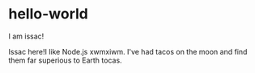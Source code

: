 # hello-world

I am issac!

Issac here!I like Node.js xwmxiwm.
I've had tacos on the moon and find them far superious to Earth tocas.
